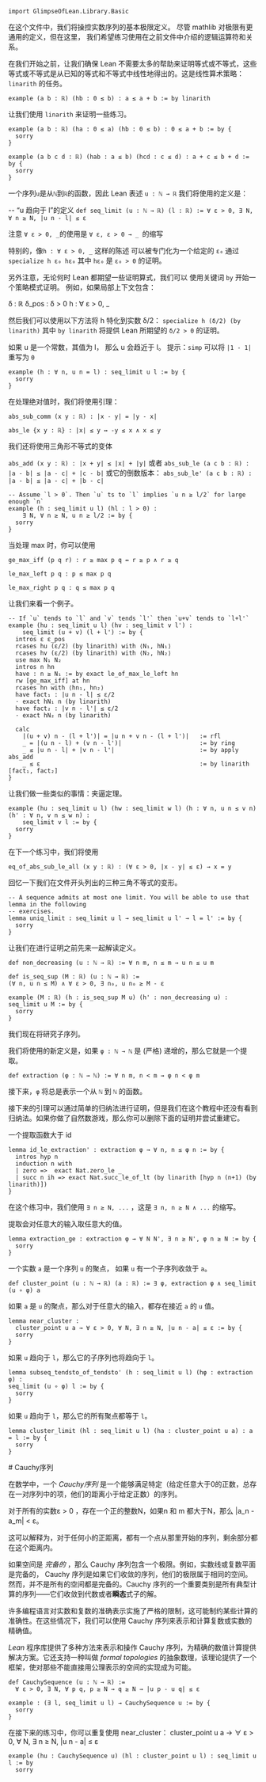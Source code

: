 ```lean
import GlimpseOfLean.Library.Basic
```

在这个文件中，我们将操控实数序列的基本极限定义。
尽管 mathlib 对极限有更通用的定义，但在这里，
我们希望练习使用在之前文件中介绍的逻辑运算符和关系。

在我们开始之前，让我们确保 Lean 不需要太多的帮助来证明等式或不等式，这些等式或不等式是从已知的等式和不等式中线性地得出的。这是线性算术策略：`linarith` 的任务。

```lean
example (a b : ℝ) (hb : 0 ≤ b) : a ≤ a + b := by linarith
```

让我们使用 `linarith` 来证明一些练习。

```lean
example (a b : ℝ) (ha : 0 ≤ a) (hb : 0 ≤ b) : 0 ≤ a + b := by {
  sorry
}

example (a b c d : ℝ) (hab : a ≤ b) (hcd : c ≤ d) : a + c ≤ b + d := by {
  sorry
}
```

一个序列`u`是从`ℕ`到`ℝ`的函数，因此 Lean 表述
`u : ℕ → ℝ`
我们将使用的定义是：

-- “u 趋向于 l”的定义
`def seq_limit (u : ℕ → ℝ) (l : ℝ) := ∀ ε > 0, ∃ N, ∀ n ≥ N, |u n - l| ≤ ε`

注意 `∀ ε > 0, _`的使用是
`∀ ε, ε > 0 → _ `的缩写

特别的，像`h : ∀ ε > 0, _` 这样的陈述
可以被专门化为一个给定的 `ε₀` 通过
  `specialize h ε₀ hε₀`
其中 `hε₀` 是 `ε₀ > 0` 的证明。

另外注意，无论何时 Lean 都期望一些证明算式，我们可以
使用关键词 `by` 开始一个策略模式证明。
例如，如果局部上下文包含：

δ : ℝ
δ_pos : δ > 0
h : ∀ ε > 0, _

然后我们可以使用以下方法将 h 特化到实数 δ/2：
  `specialize h (δ/2) (by linarith)`
其中 `by linarith` 将提供 Lean 所期望的 `δ/2 > 0` 的证明。

如果 u 是一个常数，其值为 l， 那么 u 会趋近于 l。
提示：`simp` 可以将 `|1 - 1|` 重写为 `0`

```lean
example (h : ∀ n, u n = l) : seq_limit u l := by {
  sorry
}
```

在处理绝对值时，我们将使用引理：

`abs_sub_comm (x y : ℝ) : |x - y| = |y - x|`

`abs_le {x y : ℝ} : |x| ≤ y ↔ -y ≤ x ∧ x ≤ y`

我们还将使用三角形不等式的变体

`abs_add (x y : ℝ) : |x + y| ≤ |x| + |y|`
或者
`abs_sub_le (a c b : ℝ) : |a - b| ≤ |a - c| + |c - b|`
或它的倒数版本：
`abs_sub_le' (a c b : ℝ) : |a - b| ≤ |a - c| + |b - c|`

```lean
-- Assume `l > 0`. Then `u` ts to `l` implies `u n ≥ l/2` for large enough `n`
example (h : seq_limit u l) (hl : l > 0) :
    ∃ N, ∀ n ≥ N, u n ≥ l/2 := by {
  sorry
}
```

当处理 max 时，你可以使用

`ge_max_iff (p q r) : r ≥ max p q ↔ r ≥ p ∧ r ≥ q`

`le_max_left p q : p ≤ max p q`

`le_max_right p q : q ≤ max p q`

让我们来看一个例子。

```lean
-- If `u` tends to `l` and `v` tends `l'` then `u+v` tends to `l+l'`
example (hu : seq_limit u l) (hv : seq_limit v l') :
    seq_limit (u + v) (l + l') := by {
  intros ε ε_pos
  rcases hu (ε/2) (by linarith) with ⟨N₁, hN₁⟩
  rcases hv (ε/2) (by linarith) with ⟨N₂, hN₂⟩
  use max N₁ N₂
  intros n hn
  have : n ≥ N₁ := by exact le_of_max_le_left hn
  rw [ge_max_iff] at hn
  rcases hn with ⟨hn₁, hn₂⟩
  have fact₁ : |u n - l| ≤ ε/2
  · exact hN₁ n (by linarith)
  have fact₂ : |v n - l'| ≤ ε/2
  · exact hN₂ n (by linarith)

  calc
    |(u + v) n - (l + l')| = |u n + v n - (l + l')|   := rfl
    _ = |(u n - l) + (v n - l')|                      := by ring
    _ ≤ |u n - l| + |v n - l'|                        := by apply abs_add
    _ ≤ ε                                             := by linarith [fact₁, fact₂]
}
```

让我们做一些类似的事情：夹逼定理。

```lean
example (hu : seq_limit u l) (hw : seq_limit w l) (h : ∀ n, u n ≤ v n) (h' : ∀ n, v n ≤ w n) :
    seq_limit v l := by {
  sorry
}
```

在下一个练习中，我们将使用

`eq_of_abs_sub_le_all (x y : ℝ) : (∀ ε > 0, |x - y| ≤ ε) → x = y`

回忆一下我们在文件开头列出的三种三角不等式的变形。

```lean
-- A sequence admits at most one limit. You will be able to use that lemma in the following
-- exercises.
lemma uniq_limit : seq_limit u l → seq_limit u l' → l = l' := by {
  sorry
}
```

让我们在进行证明之前先来一起解读定义。

```lean
def non_decreasing (u : ℕ → ℝ) := ∀ n m, n ≤ m → u n ≤ u m

def is_seq_sup (M : ℝ) (u : ℕ → ℝ) :=
(∀ n, u n ≤ M) ∧ ∀ ε > 0, ∃ n₀, u n₀ ≥ M - ε

example (M : ℝ) (h : is_seq_sup M u) (h' : non_decreasing u) : seq_limit u M := by {
  sorry
}
```

我们现在将研究子序列。

我们将使用的新定义是，如果 `φ : ℕ → ℕ` 是 (严格) 递增的，那么它就是一个提取。

`def extraction (φ : ℕ → ℕ) := ∀ n m, n < m → φ n < φ m`

接下来，`φ` 将总是表示一个从 `ℕ` 到 `ℕ` 的函数。

接下来的引理可以通过简单的归纳法进行证明，但是我们在这个教程中还没有看到归纳法。如果你做了自然数游戏，那么你可以删除下面的证明并尝试重建它。

一个提取函数大于 id

```lean
lemma id_le_extraction' : extraction φ → ∀ n, n ≤ φ n := by {
  intros hyp n
  induction n with
  | zero =>  exact Nat.zero_le _
  | succ n ih => exact Nat.succ_le_of_lt (by linarith [hyp n (n+1) (by linarith)])
}
```

在这个练习中，我们使用 `∃ n ≥ N, ...` ，这是 `∃ n, n ≥ N ∧ ...` 的缩写。

提取会对任意大的输入取任意大的值。

```lean
lemma extraction_ge : extraction φ → ∀ N N', ∃ n ≥ N', φ n ≥ N := by {
  sorry
}
```

一个实数 `a` 是一个序列 `u` 的聚点，
如果 `u` 有一个子序列收敛于 `a`。

`def cluster_point (u : ℕ → ℝ) (a : ℝ) := ∃ φ, extraction φ ∧ seq_limit (u ∘ φ) a`

如果 `a` 是 `u` 的聚点，那么对于任意大的输入，都存在接近 `a` 的 `u` 值。

```lean
lemma near_cluster :
  cluster_point u a → ∀ ε > 0, ∀ N, ∃ n ≥ N, |u n - a| ≤ ε := by {
  sorry
}
```

如果 `u` 趋向于 `l`，那么它的子序列也将趋向于 `l`。

```lean
lemma subseq_tendsto_of_tendsto' (h : seq_limit u l) (hφ : extraction φ) :
seq_limit (u ∘ φ) l := by {
  sorry
}
```

如果 `u` 趋向于 `l`，那么它的所有聚点都等于 `l`。

```lean
lemma cluster_limit (hl : seq_limit u l) (ha : cluster_point u a) : a = l := by {
  sorry
}
```

\# Cauchy序列 

在数学中，一个 *Cauchy序列* 是一个能够满足特定（给定任意大于0的正数，总存在一对序列中的项，他们的距离小于给定正数）的序列。

对于所有的实数ε > 0 ，存在一个正的整数N，如果n 和 m 都大于N，那么 |a_n - a_m| < ε。

这可以解释为，对于任何小的正距离，都有一个点从那里开始的序列，剩余部分都在这个距离内。

如果空间是 *完备的* ，那么 Cauchy 序列包含一个极限。例如，实数线或复数平面是完备的， Cauchy 序列是如果它们收敛的序列，他们的极限属于相同的空间。然而，并不是所有的空间都是完备的。Cauchy 序列的一个重要类别是所有典型计算的序列——它们收敛到代数或者**瞬态**式子的解。

许多编程语言对实数和复数的准确表示实施了严格的限制，这可能制约某些计算的准确性。在这些情况下，我们可以使用 Cauchy 序列来表示和计算复数或实数的精确值。

*Lean* 程序库提供了多种方法来表示和操作 Cauchy 序列，为精确的数值计算提供解决方案。它还支持一种叫做 *formal topologies* 的抽象数理，该理论提供了一个框架，使对那些不能直接用公理表示的空间的实现成为可能。

```lean
def CauchySequence (u : ℕ → ℝ) :=
  ∀ ε > 0, ∃ N, ∀ p q, p ≥ N → q ≥ N → |u p - u q| ≤ ε

example : (∃ l, seq_limit u l) → CauchySequence u := by {
  sorry
}
```

在接下来的练习中，你可以重复使用 
 near_cluster： cluster_point u a → ∀ ε > 0, ∀ N, ∃ n ≥ N, |u n - a| ≤ ε

```lean
example (hu : CauchySequence u) (hl : cluster_point u l) : seq_limit u l := by
  sorry
```
